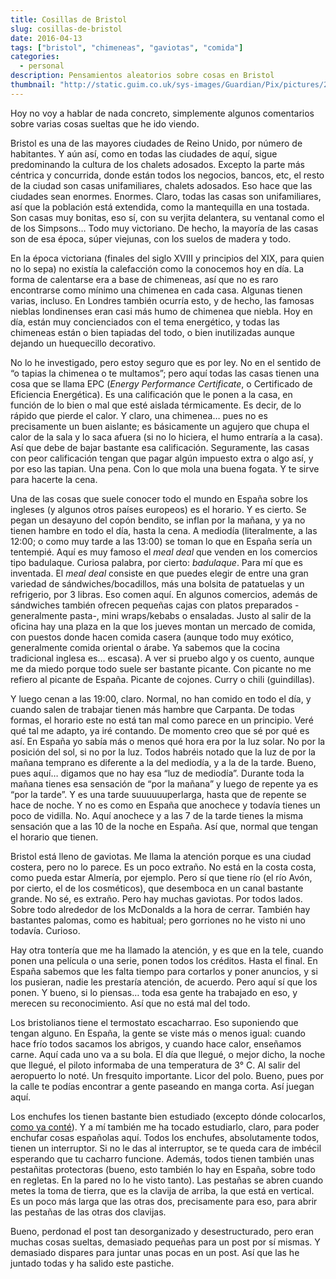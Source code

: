 ```yaml
---
title: Cosillas de Bristol
slug: cosillas-de-bristol
date: 2016-04-13
tags: ["bristol", "chimeneas", "gaviotas", "comida"]
categories:
  - personal
description: Pensamientos aleatorios sobre cosas en Bristol
thumbnail: "http://static.guim.co.uk/sys-images/Guardian/Pix/pictures/2007/07/24/plug_sillitoe_2.jpg"
---
```


Hoy no voy a hablar de nada concreto, simplemente algunos comentarios
sobre varias cosas sueltas que he ido viendo.

Bristol es una de las mayores ciudades de Reino Unido, por número de
habitantes. Y aún así, como en todas las ciudades de aquí, sigue
predominando la cultura de los chalets adosados. Excepto la parte más
céntrica y concurrida, donde están todos los negocios, bancos, etc, el
resto de la ciudad son casas unifamiliares, chalets adosados. Eso hace
que las ciudades sean enormes. Enormes. Claro, todas las casas son
unifamiliares, así que la población está extendida, como la
mantequilla en una tostada. Son casas muy bonitas, eso sí, con su
verjita delantera, su ventanal como el de los Simpsons… Todo muy
victoriano. De hecho, la mayoría de las casas son de esa época, súper
viejunas, con los suelos de madera y todo.



En la época victoriana (finales del siglo XVIII y principios del XIX,
para quien no lo sepa) no existía la calefacción como la conocemos hoy
en día. La forma de calentarse era a base de chimeneas, así que no es
raro encontrarse como mínimo una chimenea en cada casa. Algunas tienen
varias, incluso. En Londres también ocurría esto, y de hecho, las
famosas nieblas londinenses eran casi más humo de chimenea que
niebla. Hoy en día, están muy concienciados con el tema energético, y
todas las chimeneas están o bien tapiadas del todo, o bien
inutilizadas aunque dejando un huequecillo decorativo.

No lo he investigado, pero estoy seguro que es por ley. No en el
sentido de “o tapias la chimenea o te multamos”; pero aquí todas las
casas tienen una cosa que se llama EPC (*Energy Performance
Certificate*, o Certificado de Eficiencia Energética). Es una
calificación que le ponen a la casa, en función de lo bien o mal que
esté aislada térmicamente. Es decir, de lo rápido que pierde el
calor. Y claro, una chimenea… pues no es precisamente un buen
aislante; es básicamente un agujero que chupa el calor de la sala y lo
saca afuera (si no lo hiciera, el humo entraría a la casa). Así que
debe de bajar bastante esa calificación. Seguramente, las casas con
peor calificación tengan que pagar algún impuesto extra o algo así, y
por eso las tapian. Una pena. Con lo que mola una buena fogata. Y te
sirve para hacerte la cena.

Una de las cosas que suele conocer todo el mundo en España sobre los
ingleses (y algunos otros países europeos) es el horario. Y es
cierto. Se pegan un desayuno del copón bendito, se inflan por la
mañana, y ya no tienen hambre en todo el día, hasta la cena. A
mediodía (literalmente, a las 12:00; o como muy tarde a las 13:00) se
toman lo que en España sería un tentempié. Aquí es muy famoso el *meal
deal* que venden en los comercios tipo badulaque. Curiosa palabra, por
cierto: *badulaque*. Para mí que es inventada. El *meal deal* consiste
en que puedes elegir de entre una gran variedad de
sándwiches/bocadillos, más una bolsita de patatuelas y un refrigerio,
por 3 libras. Eso comen aquí. En algunos comercios, además de
sándwiches también ofrecen pequeñas cajas con platos preparados
-generalmente pasta-, mini wraps/kebabs o ensaladas. Justo al salir de
la oficina hay una plaza en la que los jueves montan un mercado de
comida, con puestos donde hacen comida casera (aunque todo muy
exótico, generalmente comida oriental o árabe. Ya sabemos que la
cocina tradicional inglesa es… escasa). A ver si pruebo algo y os
cuento, aunque me da miedo porque todo suele ser bastante picante. Con
picante no me refiero al picante de España. Picante de cojones. Curry
o chili (guindillas).

Y luego cenan a las 19:00, claro. Normal, no han comido en todo el
día, y cuando salen de trabajar tienen más hambre que Carpanta. De
todas formas, el horario este no está tan mal como parece en un
principio. Veré qué tal me adapto, ya iré contando. De momento creo
que sé por qué es así. En España yo sabía más o menos qué hora era por
la luz solar. No por la posición del sol, si no por la luz. Todos
habréis notado que la luz de por la mañana temprano es diferente a la
del mediodía, y a la de la tarde. Bueno, pues aquí… digamos que no hay
esa “luz de mediodía”. Durante toda la mañana tienes esa sensación de
“por la mañana” y luego de repente ya es “por la tarde”. Y es una
tarde suuuuuuperlarga, hasta que de repente se hace de noche. Y no es
como en España que anochece y todavía tienes un poco de
vidilla. No. Aquí anochece y a las 7 de la tarde tienes la misma
sensación que a las 10 de la noche en España. Así que, normal que
tengan el horario que tienen.

Bristol está lleno de gaviotas. Me llama la atención porque es una
ciudad costera, pero no lo parece. Es un poco extraño. No está en la
costa costa, como pueda estar Almería, por ejemplo. Pero sí que tiene
río (el río Avón, por cierto, el de los cosméticos), que desemboca en
un canal bastante grande. No sé, es extraño. Pero hay muchas
gaviotas. Por todos lados. Sobre todo alrededor de los McDonalds a la
hora de cerrar. También hay bastantes palomas, como es habitual; pero
gorriones no he visto ni uno todavía. Curioso.

Hay otra tontería que me ha llamado la atención, y es que en la tele,
cuando ponen una película o una serie, ponen todos los créditos. Hasta
el final. En España sabemos que les falta tiempo para cortarlos y
poner anuncios, y si los pusieran, nadie les prestaría atención, de
acuerdo. Pero aquí sí que los ponen. Y bueno, si lo piensas… toda esa
gente ha trabajado en eso, y merecen su reconocimiento. Así que no
está mal del todo.

Los bristolianos tiene el termostato escacharrao. Eso suponiendo que
tengan alguno. En España, la gente se viste más o menos igual: cuando
hace frío todos sacamos los abrigos, y cuando hace calor, enseñamos
carne. Aquí cada uno va a su bola. El día que llegué, o mejor dicho,
la noche que llegué, el piloto informaba de una temperatura de
3° C. Al salir del aeropuerto lo noté. Un fresquito importante. Licor
del polo. Bueno, pues por la calle te podías encontrar a gente
paseando en manga corta. Así juegan aquí.

Los enchufes los tienen bastante bien estudiado (excepto dónde
colocarlos, [como ya conté][piso]). Y a mí también me ha tocado estudiarlo,
claro, para poder enchufar cosas españolas aquí. Todos los enchufes,
absolutamente todos, tienen un interruptor. Si no le das al
interruptor, se te queda cara de imbécil esperando que tu cacharro
funcione. Además, todos tienen también unas pestañitas protectoras
(bueno, esto también lo hay en España, sobre todo en regletas. En la
pared no lo he visto tanto). Las pestañas se abren cuando metes la
toma de tierra, que es la clavija de arriba, la que está en
vertical. Es un poco más larga que las otras dos, precisamente para
eso, para abrir las pestañas de las otras dos clavijas.

[piso]: /posts/el-piso

Bueno, perdonad el post tan desorganizado y desestructurado, pero eran
muchas cosas sueltas, demasiado pequeñas para un post por sí mismas. Y
demasiado dispares para juntar unas pocas en un post. Así que las he
juntado todas y ha salido este pastiche.
